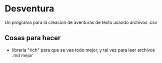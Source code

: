 # Desventura

Un programa para la creacion de aventuras de texto usando archivos .csv

## Cosas para hacer

- libreria "rich" para que se vea todo mejor, y tal vez para leer archivos .md mejor
